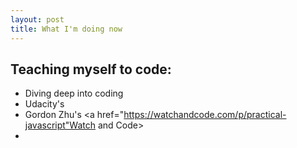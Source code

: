 ```yaml
---
layout: post
title: What I'm doing now
---
```

## Teaching myself to code:
- Diving deep into coding
- Udacity's <a href="https://www.udacity.com/course/intro-to-javascript--ud803" Intro to Javascript></a>
- Gordon Zhu's <a href="https://watchandcode.com/p/practical-javascript"Watch and Code></a>
- <a href="https://eloquentjavascript.net" Eloquent Javascript online></a>
